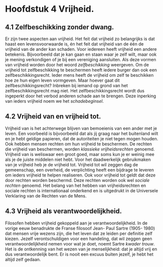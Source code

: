 # Hoofdstuk 4 Vrijheid.

<!-- toc -->

## 4.1 Zelfbeschikking zonder dwang.
Er zijn twee aspecten aan vrijheid. Het feit dat vrijheid zo belangrijks is dat haast een levensvoorwaarde is, én het feit dat vrijheid van de één de vrijheid van de ander kan schaden. Voor iedereen heeft vrijheid een andere betekenis. Bijvoorbeeld dat je kan gaan en staan waar je zelf wilt, maar ook je mening verkondigen of je bij een vereniging aansluiten. Als deze vormen van vrijheid worden door het woord *zelfbeschikking* weergeven. Om de vrijheid tot zelfbeschikking te beschermen heeft iedere burger dan ook een zelfbeschikkingsrecht. Ieder mens heeft de vrijheid om zelf te beschikken hoe ze hun eigen leven vormgeven. Maar hoever gaat dit zelfbeschikkingsrecht? Inbreken bij iemand op grond van het zelfbeschikkingsrecht mag niet. Het zelfbeschikkingsrecht wordt dus ingeperkt door het verbod anderen schade aan te brengen. Deze inperking van ieders vrijheid noem we het *schadebeginsel*.

## 4.2 Vrijheid van en vrijheid tot.
Vrijheid van is het achterwege blijven van bemoeienis van een ander met je leven. Een voorbeeld is bijvoorbeeld dat als jij graag naar het buitenland wilt en je hebt geldige papieren, dat de autoriteiten je niet tegen mogen houden. Ook hebben mensen rechten om hun vrijheid te beschermen. De rechten die vrijheid van beschermen, worden *klassieke vrijheidsrechten* genoemd. Vrijheid van is weliswaar een groot goed, maar soms kun je er weinig mee als je de juiste middelen niet hebt. Voor het daadwerkelijk gebruikmaken van je vrijheid heb je de vrijheid tot. Vrijheid tot wil zeggen dag de gemeenschap, een overheid, de verplichting heeft een bijdrage te leveren om ieders vrijheid te helpen realiseren. Ook voor vrijheid tot geldt dat deze door rechten worden beschermd. Deze rechten worden ook wel *sociale rechten* genoemd.
Het belang van het hebben van vrijheidsrechten en sociale rechten is internationaal onderkend en is uitgedrukt in de Universele Verklaring van de Rechten van de Mens.

## 4.3 Vrijheid als verantwoordelijkheid.
Filosofen hebben vrijheid gekoppeld aan je verantwoordelijkheid. In de vorige eeuw benadrukte de Franse filosoof Jean- Paul Sartre (1905- 1980) dat mensen vrije wezens zijn, die het leven dat ze leiden per definitie zelf kiezen. Jezelf verontschuldigen voor een handeling, dat wil zeggen geen verantwoordelijkheid nemen voor wat je doet, noemt Sartre *kwader trouw*. Het is de ontkenning van het wezen van je menselijkheid: dat je altijd vrij en dus verantwoordelijk bent. Er is nooit een excuus buiten jezelf, je hebt het altijd zelf gedaan.